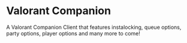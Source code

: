 # Valorant Companion
 A Valorant Companion Client that features instalocking, queue options, party options, player options and many more to come!
